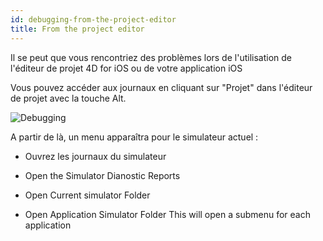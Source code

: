 ```yaml
---
id: debugging-from-the-project-editor
title: From the project editor
---
```


Il se peut que vous rencontriez des problèmes lors de l'utilisation de l'éditeur de projet 4D for iOS ou de votre application iOS

Vous pouvez accéder aux journaux en cliquant sur "Projet" dans l'éditeur de projet avec la touche Alt.

![Debugging](assets/en/debugging/debug-from-4D-for-iOS.png)

A partir de là, un menu apparaîtra pour le simulateur actuel :


* Ouvrez les journaux du simulateur

* Open the Simulator Dianostic Reports


* Open Current simulator Folder

* Open Application Simulator Folder This will open a submenu for each application
